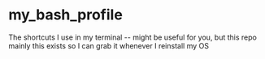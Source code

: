 # my_bash_profile
The shortcuts I use in my terminal -- might be useful for you, but this repo mainly this exists so I can grab it whenever I reinstall my OS
